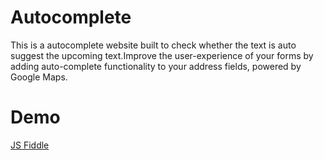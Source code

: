 # Autocomplete

 This is a autocomplete website built to check whether the text is auto suggest the upcoming text.Improve the user-experience of your forms by adding auto-complete functionality to your address fields, powered by Google Maps.
 
# Demo
[JS Fiddle](https://jsfiddle.net/Kanna466/kz04ntpf/10/)
